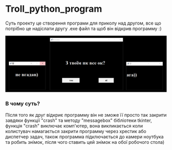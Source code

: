 # Troll_python_program

Суть проекту це створення програми для приколу над другом, все що потрібно це надіслати другу .exe файл та щоб він відкрив программу :)

![alt text](interface.png)

### В чому суть? 

Після того як друг відкриє программу він не зможе її просто так закрити завдяки функції "crash" та методу "messagebox" бібліотеки tkinter, функція "crash" виключає комп'ютер, вона викликається коли колистувач намагається закрити программу через хрестик або диспетчер задач, також программа підключається до камери ноутбука та робить знімок, після чого ставить цей знімок на обої робочого стола)